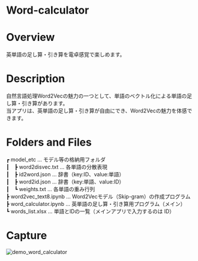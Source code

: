 # Word-calculator

# Overview
英単語の足し算・引き算を電卓感覚で楽しめます。

# Description
自然言語処理Word2Vecの魅力の一つとして、単語のベクトル化による単語の足し算・引き算があります。  
当アプリは、英単語の足し算・引き算が自由にでき、Word2Vecの魅力を体感できます。

# Folders and Files
┏ model_etc … モデル等の格納用フォルダ  
┃　┣ word2disvec.txt … 各単語の分散表現  
┃　┣ id2word.json … 辞書（key:ID、value:単語）  
┃　┣ word2id.json … 辞書（key:単語、value:ID）  
┃　┗ weights.txt … 各単語の重み行列  
┣ word2vec_text8.ipynb … Word2Vecモデル（Skip-gram）の作成プログラム  
┣ word_calculator.ipynb … 英単語の足し算・引き算用プログラム（メイン）  
┗ words_list.xlsx … 単語とIDの一覧（メインアプリで入力するのは ID）  

# Capture
![demo_word_calculator](https://user-images.githubusercontent.com/39453720/46589494-14cb7600-cae5-11e8-95b2-d9010a0b81a3.gif)
